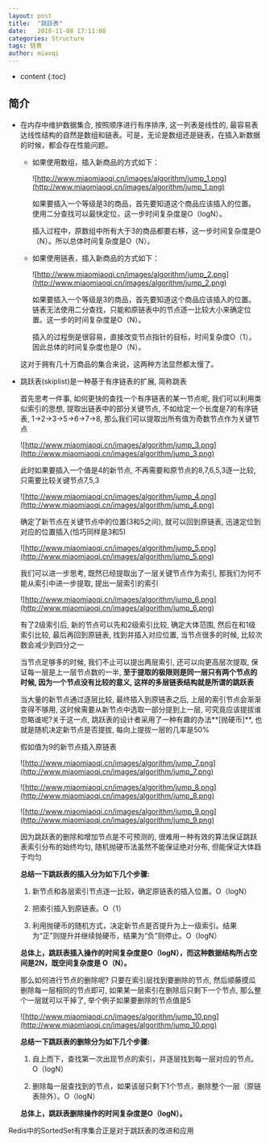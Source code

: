 ```yaml
---
layout: post
title:  "跳跃表"
date:   2018-11-08 17:11:08
categories: Structure
tags: 链表
author: miaoqi
---
```


* content
{:toc} 

## 简介

* 在内存中维护数据集合, 按照顺序进行有序排序, 这一列表是线性的, 最容易表达线性结构的自然是数组和链表。可是，无论是数组还是链表，在插入新数据的时候，都会存在性能问题。

    * 如果使用数组，插入新商品的方式如下：
    
        ![http://www.miaomiaoqi.cn/images/algorithm/jump_1.png](http://www.miaomiaoqi.cn/images/algorithm/jump_1.png)
    
        如果要插入一个等级是3的商品，首先要知道这个商品应该插入的位置。使用二分查找可以最快定位，这一步时间复杂度是O（logN）。
    
        插入过程中，原数组中所有大于3的商品都要右移，这一步时间复杂度是O（N）。所以总体时间复杂度是O（N）。
    
    * 如果使用链表，插入新商品的方式如下：
    
        ![http://www.miaomiaoqi.cn/images/algorithm/jump_2.png](http://www.miaomiaoqi.cn/images/algorithm/jump_2.png)
    
        如果要插入一个等级是3的商品，首先要知道这个商品应该插入的位置。链表无法使用二分查找，只能和原链表中的节点逐一比较大小来确定位置。这一步的时间复杂度是O（N）。
    
        插入的过程倒是很容易，直接改变节点指针的目标，时间复杂度O（1）。因此总体的时间复杂度也是O（N）。

    这对于拥有几十万商品的集合来说，这两种方法显然都太慢了。

* 跳跃表(skiplist)是一种基于有序链表的扩展, 简称跳表

    首先思考一件事, 如何更快的查找一个有序链表的某一节点呢, 我们可以利用类似索引的思想, 提取出链表中的部分关键节点, 不如给定一个长度是7的有序链表, 1->2->3->5->6->7->8, 那么我们可以提取出所有值为奇数节点作为关键节点

    ![http://www.miaomiaoqi.cn/images/algorithm/jump_3.png](http://www.miaomiaoqi.cn/images/algorithm/jump_3.png)

    此时如果要插入一个值是4的新节点, 不再需要和原节点的8,7,6,5,3逐一比较, 只需要比较关键节点7,5,3

    ![http://www.miaomiaoqi.cn/images/algorithm/jump_4.png](http://www.miaomiaoqi.cn/images/algorithm/jump_4.png)

    确定了新节点在关键节点中的位置(3和5之间), 就可以回到原链表, 迅速定位到对应的位置插入(恰巧同样是3和5)

    ![http://www.miaomiaoqi.cn/images/algorithm/jump_5.png](http://www.miaomiaoqi.cn/images/algorithm/jump_5.png)

    我们可以进一步思考, 既然已经提取出了一层关键节点作为索引, 那我们为何不能从索引中进一步提取, 提出一层索引的索引

    ![http://www.miaomiaoqi.cn/images/algorithm/jump_6.png](http://www.miaomiaoqi.cn/images/algorithm/jump_6.png)
    
    有了2级索引后, 新的节点可以先和2级索引比较, 确定大体范围, 然后在和1级索引比较, 最后再回到原链表, 找到并插入对应位置, 当节点很多的时候, 比较次数会减少到四分之一
    
    当节点足够多的时候, 我们不止可以提出两层索引, 还可以向更高层次提取, 保证每一层是上一层节点数的一半, **至于提取的极限则是同一层只有两个节点的时候, 因为一个节点没有比较的意义, 这样的多层链表结构就是所谓的跳跃表**

    当大量的新节点通过逐层比较, 最终插入到原链表之后, 上层的索引节点会渐渐变得不够用,
这时候需要从新节点中选取一部分提到上一层, 可究竟应该提拔谁忽略谁呢?关于这一点, 跳跃表的设计者采用了一种有趣的办法**[抛硬币]**, 也就是随机决定新节点是否提拔, 每向上提拔一层的几率是50%

    假如值为9的新节点插入原链表

    ![http://www.miaomiaoqi.cn/images/algorithm/jump_7.png](http://www.miaomiaoqi.cn/images/algorithm/jump_7.png)

    ![http://www.miaomiaoqi.cn/images/algorithm/jump_8.png](http://www.miaomiaoqi.cn/images/algorithm/jump_8.png)

    ![http://www.miaomiaoqi.cn/images/algorithm/jump_9.png](http://www.miaomiaoqi.cn/images/algorithm/jump_9.png)

    因为跳跃表的删除和增加节点是不可预测的, 很难用一种有效的算法保证跳跃表索引分布的始终均匀, 随机抛硬币法虽然不能保证绝对分布, 但能保证大体趋于均匀

    **总结一下跳跃表的插入分为如下几个步骤:**

    1. 新节点和各层索引节点逐一比较，确定原链表的插入位置。O（logN）

    1. 把索引插入到原链表。O（1）

    1. 利用抛硬币的随机方式，决定新节点是否提升为上一级索引。结果为“正”则提升并继续抛硬币，结果为“负”则停止。O（logN）

    **总体上，跳跃表插入操作的时间复杂度是O（logN），而这种数据结构所占空间是2N，既空间复杂度是 O（N）。**

    那么如何进行节点的删除呢? 只要在索引层找到要删除的节点, 然后顺藤摸瓜删除每一层相同的节点即可, 如果某一层索引在删除后只剩下一个节点, 那么整个一层就可以干掉了, 举个例子如果要删除的节点值是5

    ![http://www.miaomiaoqi.cn/images/algorithm/jump_10.png](http://www.miaomiaoqi.cn/images/algorithm/jump_10.png)

    **总结一下跳跃表的删除分为如下几个步骤:**

    1. 自上而下，查找第一次出现节点的索引，并逐层找到每一层对应的节点。O（logN）

    1. 删除每一层查找到的节点，如果该层只剩下1个节点，删除整个一层（原链表除外）。O（logN）

    **总体上，跳跃表删除操作的时间复杂度是O（logN）。**

Redis中的SortedSet有序集合正是对于跳跃表的改进和应用



    
    


